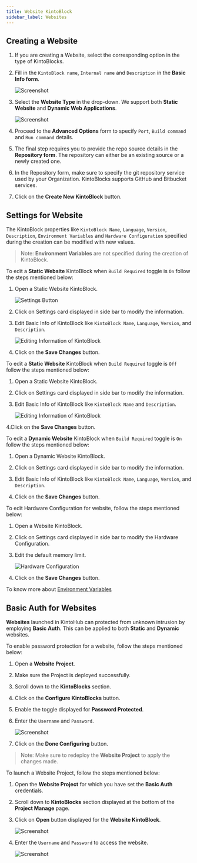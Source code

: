 ```yaml
---
title: Website KintoBlock
sidebar_label: Websites
---
```


## Creating a Website

1. If you are creating a Website, select the corresponding option in the type of KintoBlocks.

2. Fill in the `KintoBlock name`, `Internal name` and `Description` in the **Basic Info form**.

   ![Screenshot](/docs/assets/kb-website-basic-info.png)

3. Select the **Website Type** in the drop-down. We support both **Static Website** and **Dynamic Web Applications**. 

   ![Screenshot](/docs/assets/website-options.png)

4. Proceed to the **Advanced Options** form to specify  `Port`, `Build command` and `Run command` details.

5. The final step requires you to provide the repo source details in the **Repository form**. The repository can either be an existing source or a newly created one.

6. In the Repository form, make sure to specify the git repository service used by your Organization. KintoBlocks supports GitHub and Bitbucket services.

7. Click on the **Create New KintoBlock** button.

## Settings for Website

The KintoBlock properties like `KintoBlock Name`, `Language`, `Version`, `Description`, `Environment Variables` and `Hardware Configuration` specified during the creation can be modified with new values.

>Note: **Environment Variables** are not specified during the creation of KintoBlock.

To edit a **Static Website** KintoBlock when `Build Required` toggle is `On` follow the steps mentioned below:

1. Open a Static Website KintoBlock.

      ![Settings Button](/docs/assets/kintoblock-settings.png)

2. Click on Settings card displayed in side bar to modify the information.

3. Edit Basic Info of KintoBlock like `KintoBlock Name`, `Language`, `Version`, and `Description`.

      ![Editing Information of KintoBlock](/docs/assets/kintoblock-basic-info.png)

4. Click on the **Save Changes** button.

To edit a **Static Website** KintoBlock when `Build Required` toggle is `Off` follow the steps mentioned below:

1. Open a Static Website KintoBlock.

2. Click on Settings card displayed in side bar to modify the information.

3. Edit Basic Info of KintoBlock like `KintoBlock Name` and `Description`.

   ![Editing Information of KintoBlock](/docs/assets/kintoblock-edit-info.png)
   
4.Click on the **Save Changes** button.

To edit a **Dynamic Website** KintoBlock when `Build Required` toggle is `On` follow the steps mentioned below:

1. Open a Dynamic Website KintoBlock.

2. Click on Settings card displayed in side bar to modify the information.

3. Edit Basic Info of KintoBlock like `KintoBlock Name`, `Language`, `Version`, and `Description`.

4. Click on the **Save Changes** button.

To edit Hardware Configuration for website, follow the steps mentioned below:

1. Open a Website KintoBlock.

2. Click on Settings card displayed in side bar to modify the Hardware Configuration.

3. Edit the default memory limit.

      ![Hardware Configuration](/docs/assets/kb-hardware-configuration.png)

4. Click on the **Save Changes** button.

To know more about [Environment Variables](/docs/features/deploying/environment-variables.md)

## Basic Auth for Websites

**Websites** launched in KintoHub can protected from unknown intrusion by employing **Basic Auth**. This can be applied to both **Static** and **Dynamic** websites.

To enable password protection for a website, follow the steps mentioned below:

1. Open a **Website Project**.

2. Make sure the Project is deployed successfully.

3. Scroll down to the **KintoBlocks** section.

4. Click on the **Configure KintoBlocks** button.

5. Enable the toggle displayed for **Password Protected**.

6. Enter the `Username` and `Password`.

    ![Screenshot](/docs/assets/pwd_for_websites.png)

7. Click on the **Done Configuring** button.

>Note: Make sure to redeploy the **Website Project** to apply the changes made. 

To launch a Website Project, follow the steps mentioned below:

1. Open the **Website Project** for which you have set the **Basic Auth** credentials.

2. Scroll down to **KintoBlocks** section displayed at the bottom of the **Project Manage** page.

3. Click on **Open** button displayed for the **Website KintoBlock**.

    ![Screenshot](/docs/assets/website_open_btn.png)

4. Enter the `Username` and `Password` to access the website.

    ![Screenshot](/docs/assets/website_basic_auth.png)
